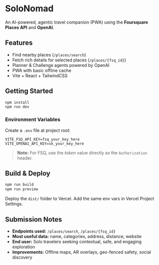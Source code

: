 # SoloNomad

An AI-powered, agentic travel companion (PWA) using the **Foursquare Places API** and **OpenAI**.

## Features
- Find nearby places (`/places/search`)
- Fetch rich details for selected places (`/places/{fsq_id}`)
- Planner & Challenge agents powered by OpenAI
- PWA with basic offline cache
- Vite + React + TailwindCSS

## Getting Started
```bash
npm install
npm run dev
```

### Environment Variables
Create a `.env` file at project root:
```
VITE_FSQ_API_KEY=fsq_your_key_here
VITE_OPENAI_API_KEY=sk_your_key_here
```

> **Note:** For FSQ, use the *token* value directly as the `Authorization` header.

## Build & Deploy
```bash
npm run build
npm run preview
```
Deploy the `dist/` folder to Vercel. Add the same env vars in Vercel Project Settings.

## Submission Notes
- **Endpoints used:** `/places/search`, `/places/{fsq_id}`
- **Most useful data:** name, categories, address, distance, website
- **End user:** Solo travelers seeking contextual, safe, and engaging exploration
- **Improvements:** Offline maps, AR overlays, geo-fenced safety, social discovery
